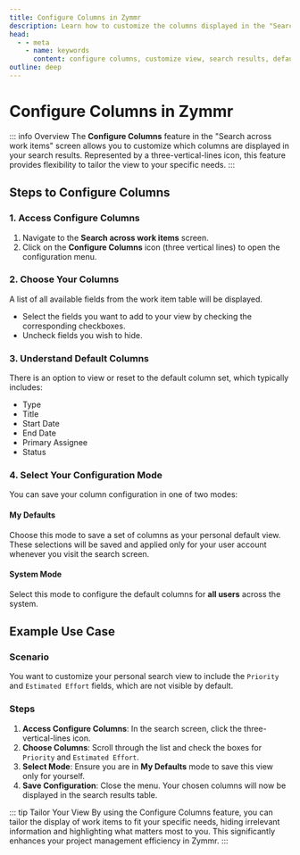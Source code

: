 ```yaml
---
title: Configure Columns in Zymmr
description: Learn how to customize the columns displayed in the "Search across work items" screen for personal or system-wide use.
head:
  - - meta
    - name: keywords
      content: configure columns, customize view, search results, default columns, system mode, zymmr
outline: deep
---
```


# Configure Columns in Zymmr

::: info Overview
The **Configure Columns** feature in the "Search across work items" screen allows you to customize which columns are displayed in your search results. Represented by a three-vertical-lines icon, this feature provides flexibility to tailor the view to your specific needs.
:::

## Steps to Configure Columns

### 1. Access Configure Columns
1.  Navigate to the **Search across work items** screen.
2.  Click on the **Configure Columns** icon (three vertical lines) to open the configuration menu.

### 2. Choose Your Columns
A list of all available fields from the work item table will be displayed.
-   Select the fields you want to add to your view by checking the corresponding checkboxes.
-   Uncheck fields you wish to hide.

### 3. Understand Default Columns
There is an option to view or reset to the default column set, which typically includes:
-   Type
-   Title
-   Start Date
-   End Date
-   Primary Assignee
-   Status

### 4. Select Your Configuration Mode
You can save your column configuration in one of two modes:

#### My Defaults
Choose this mode to save a set of columns as your personal default view. These selections will be saved and applied only for your user account whenever you visit the search screen.

#### System Mode
Select this mode to configure the default columns for **all users** across the system.


## Example Use Case

### Scenario
You want to customize your personal search view to include the `Priority` and `Estimated Effort` fields, which are not visible by default.

### Steps
1.  **Access Configure Columns**: In the search screen, click the three-vertical-lines icon.
2.  **Choose Columns**: Scroll through the list and check the boxes for `Priority` and `Estimated Effort`.
3.  **Select Mode**: Ensure you are in **My Defaults** mode to save this view only for yourself.
4.  **Save Configuration**: Close the menu. Your chosen columns will now be displayed in the search results table.

::: tip Tailor Your View
By using the Configure Columns feature, you can tailor the display of work items to fit your specific needs, hiding irrelevant information and highlighting what matters most to you. This significantly enhances your project management efficiency in Zymmr.
:::
